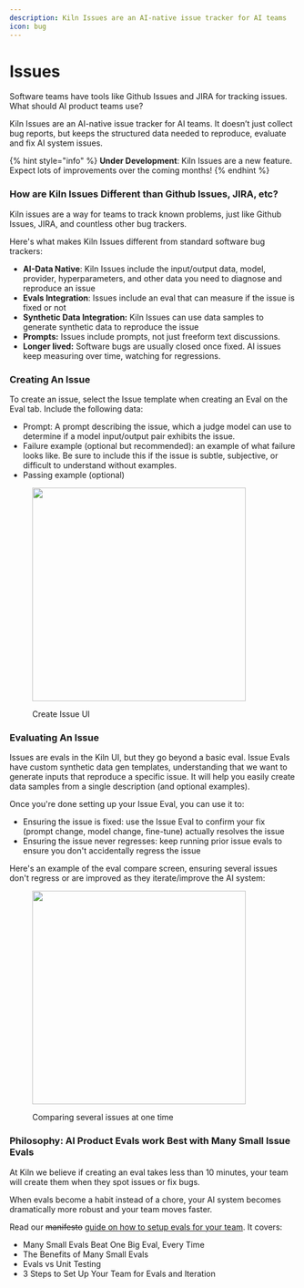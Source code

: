 ```yaml
---
description: Kiln Issues are an AI-native issue tracker for AI teams
icon: bug
---
```


# Issues

Software teams have tools like Github Issues and JIRA for tracking issues. What should AI product teams use?

Kiln Issues are an AI-native issue tracker for AI teams. It doesn’t just collect bug reports, but keeps the structured data needed to reproduce, evaluate and fix AI system issues.

{% hint style="info" %}
**Under Development**: Kiln Issues are a new feature. Expect lots of improvements over the coming months!
{% endhint %}

### How are Kiln Issues Different than Github Issues, JIRA, etc?

Kiln issues are a way for teams to track known problems, just like Github Issues, JIRA, and countless other bug trackers.&#x20;

Here's what makes Kiln Issues different from standard software bug trackers:

* **AI-Data Native**: Kiln Issues include the input/output data, model, provider, hyperparameters, and other data you need to diagnose and reproduce an issue
* **Evals Integration**: Issues include an eval that can measure if the issue is fixed or not
* **Synthetic Data Integration:** Kiln Issues can use data samples to generate synthetic data to reproduce the issue
* **Prompts:** Issues include prompts, not just freeform text discussions.
* **Longer lived:** Software bugs are usually closed once fixed. AI issues keep measuring over time, watching for regressions.

### Creating An Issue

To create an issue, select the Issue template when creating an Eval on the Eval tab. Include the following data:

* Prompt: A prompt describing the issue, which a judge model can use to determine if a model input/output pair exhibits the issue.
* Failure example (optional but recommended): an example of what failure looks like. Be sure to include this if the issue is subtle, subjective, or difficult to understand without examples.
* Passing example (optional)

<figure><img src="../.gitbook/assets/Screenshot 2025-07-17 at 1.40.52 PM.png" alt="" width="375"><figcaption><p>Create Issue UI</p></figcaption></figure>

### Evaluating An Issue

Issues are evals in the Kiln UI, but they go beyond a basic eval. Issue Evals have custom synthetic data gen templates, understanding that we want to generate inputs that reproduce a specific issue. It will help you easily create data samples from a single description (and optional examples).

Once you're done setting up your Issue Eval, you can use it to:

* Ensuring the issue is fixed: use the Issue Eval to confirm your fix (prompt change, model change, fine-tune) actually resolves the issue
* Ensuring the issue never regresses: keep running prior issue evals to ensure you don't accidentally regress the issue

Here's an example of the eval compare screen, ensuring several issues don't regress or are improved as they iterate/improve the AI system:

<figure><img src="../.gitbook/assets/Screenshot 2025-07-17 at 1.39.06 PM.png" alt="" width="375"><figcaption><p>Comparing several issues at one time</p></figcaption></figure>

### Philosophy: AI Product Evals work Best with Many Small Issue Evals <a href="#setup-team-evals" id="setup-team-evals"></a>

At Kiln we believe if creating an eval takes less than 10 minutes, your team will create them when they spot issues or fix bugs.

When evals become a habit instead of a chore, your AI system becomes dramatically more robust and your team moves faster.

Read our ~~manifesto~~ [guide on how to setup evals for your team](https://kiln.tech/blog/you_need_many_small_evals_for_ai_products#setup-team-evals). It covers:

* Many Small Evals Beat One Big Eval, Every Time
* The Benefits of Many Small Evals
* Evals vs Unit Testing
* 3 Steps to Set Up Your Team for Evals and Iteration
